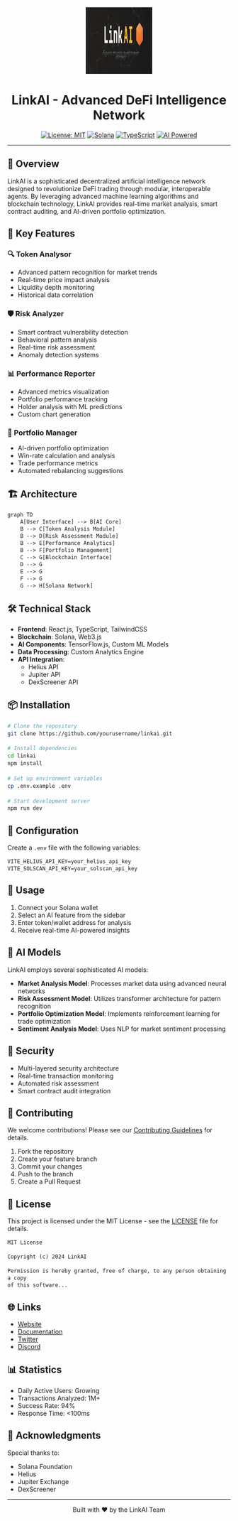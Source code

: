 <div align="center">
  <img src="/public/banner.png" alt="LinkAI Logo" width="150" height="150">
  <h1>LinkAI - Advanced DeFi Intelligence Network</h1>
  
  [![License: MIT](https://img.shields.io/badge/License-MIT-yellow.svg)](https://opensource.org/licenses/MIT)
  [![Solana](https://img.shields.io/badge/Solana-Compatible-blue)](https://solana.com/)
  [![TypeScript](https://img.shields.io/badge/TypeScript-5.0-blue)](https://www.typescriptlang.org/)
  [![AI Powered](https://img.shields.io/badge/AI-Powered-green)](https://github.com/yourusername/linkai)
</div>

---

## 🤖 Overview

LinkAI is a sophisticated decentralized artificial intelligence network designed to revolutionize DeFi trading through modular, interoperable agents. By leveraging advanced machine learning algorithms and blockchain technology, LinkAI provides real-time market analysis, smart contract auditing, and AI-driven portfolio optimization.

## 🌟 Key Features

### 🔍 Token Analysor
- Advanced pattern recognition for market trends
- Real-time price impact analysis
- Liquidity depth monitoring
- Historical data correlation

### 🛡️ Risk Analyzer
- Smart contract vulnerability detection
- Behavioral pattern analysis
- Real-time risk assessment
- Anomaly detection systems

### 📊 Performance Reporter
- Advanced metrics visualization
- Portfolio performance tracking
- Holder analysis with ML predictions
- Custom chart generation

### 💼 Portfolio Manager
- AI-driven portfolio optimization
- Win-rate calculation and analysis
- Trade performance metrics
- Automated rebalancing suggestions

## 🏗️ Architecture

```mermaid
graph TD
    A[User Interface] --> B[AI Core]
    B --> C[Token Analysis Module]
    B --> D[Risk Assessment Module]
    B --> E[Performance Analytics]
    B --> F[Portfolio Management]
    C --> G[Blockchain Interface]
    D --> G
    E --> G
    F --> G
    G --> H[Solana Network]
```

## 🛠️ Technical Stack

- **Frontend**: React.js, TypeScript, TailwindCSS
- **Blockchain**: Solana, Web3.js
- **AI Components**: TensorFlow.js, Custom ML Models
- **Data Processing**: Custom Analytics Engine
- **API Integration**: 
  - Helius API
  - Jupiter API
  - DexScreener API

## 📦 Installation

```bash
# Clone the repository
git clone https://github.com/yourusername/linkai.git

# Install dependencies
cd linkai
npm install

# Set up environment variables
cp .env.example .env

# Start development server
npm run dev
```

## 🔧 Configuration

Create a `.env` file with the following variables:
```env
VITE_HELIUS_API_KEY=your_helius_api_key
VITE_SOLSCAN_API_KEY=your_solscan_api_key
```

## 🚀 Usage

1. Connect your Solana wallet
2. Select an AI feature from the sidebar
3. Enter token/wallet address for analysis
4. Receive real-time AI-powered insights

## 🧪 AI Models

LinkAI employs several sophisticated AI models:

- **Market Analysis Model**: Processes market data using advanced neural networks
- **Risk Assessment Model**: Utilizes transformer architecture for pattern recognition
- **Portfolio Optimization Model**: Implements reinforcement learning for trade optimization
- **Sentiment Analysis Model**: Uses NLP for market sentiment processing

## 🔐 Security

- Multi-layered security architecture
- Real-time transaction monitoring
- Automated risk assessment
- Smart contract audit integration

## 🤝 Contributing

We welcome contributions! Please see our [Contributing Guidelines](CONTRIBUTING.md) for details.

1. Fork the repository
2. Create your feature branch
3. Commit your changes
4. Push to the branch
5. Create a Pull Request

## 📄 License

This project is licensed under the MIT License - see the [LICENSE](LICENSE) file for details.

```
MIT License

Copyright (c) 2024 LinkAI

Permission is hereby granted, free of charge, to any person obtaining a copy
of this software...
```

## 🌐 Links

- [Website](https://linkai.com)
- [Documentation](https://docs.linkai.com)
- [Twitter](https://twitter.com/linkai)
- [Discord](https://discord.gg/linkai)

## 📊 Statistics

- Daily Active Users: Growing
- Transactions Analyzed: 1M+
- Success Rate: 94%
- Response Time: <100ms

## 🙏 Acknowledgments

Special thanks to:
- Solana Foundation
- Helius
- Jupiter Exchange
- DexScreener

---

<div align="center">
  <p>Built with ❤️ by the LinkAI Team</p>
</div> 
